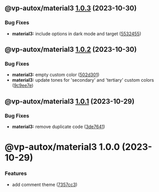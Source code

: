 ## @vp-autox/material3 [1.0.3](https://github.com/VagnerSilva/vp/compare/@vp-autox/material3@1.0.2...@vp-autox/material3@1.0.3) (2023-10-30)


### Bug Fixes

* **material3:** include options in dark mode and target ([5532455](https://github.com/VagnerSilva/vp/commit/5532455e7125e4580271868b652bf8592e48c79a))

## @vp-autox/material3 [1.0.2](https://github.com/VagnerSilva/vp/compare/@vp-autox/material3@1.0.1...@vp-autox/material3@1.0.2) (2023-10-30)


### Bug Fixes

* **material3:** empty custom color ([502d301](https://github.com/VagnerSilva/vp/commit/502d301bda49c8a0af9fe3b896550517983aab88))
* **material3:** update tones for 'secondary' and 'tertiary' custom colors ([9c9ee7e](https://github.com/VagnerSilva/vp/commit/9c9ee7ecbf0281ee0b4f86123123b575a9b65033))

## @vp-autox/material3 [1.0.1](https://github.com/VagnerSilva/vp/compare/@vp-autox/material3@1.0.0...@vp-autox/material3@1.0.1) (2023-10-29)


### Bug Fixes

* **material3:** remove duplicate code ([3de7641](https://github.com/VagnerSilva/vp/commit/3de764123fc00abb474f85556402446eb330bdb1))

# @vp-autox/material3 1.0.0 (2023-10-29)


### Features

*  add comment theme ([7357cc3](https://github.com/VagnerSilva/vp/commit/7357cc39affd77576d81ae583a8c9a822e7f041a))
